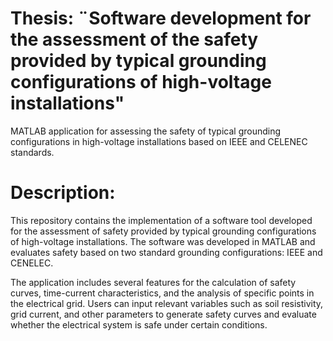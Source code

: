 # Thesis: ¨Software development for the assessment of the safety provided by typical grounding configurations of high-voltage installations"

MATLAB application for assessing the safety of typical grounding configurations in high-voltage installations based on IEEE and CELENEC standards.

# Description:
This repository contains the implementation of a software tool developed for the assessment of safety provided by typical grounding configurations of high-voltage installations. The software was developed in MATLAB and evaluates safety based on two standard grounding configurations: IEEE and CENELEC.

The application includes several features for the calculation of safety curves, time-current characteristics, and the analysis of specific points in the electrical grid. Users can input relevant variables such as soil resistivity, grid current, and other parameters to generate safety curves and evaluate whether the electrical system is safe under certain conditions.

